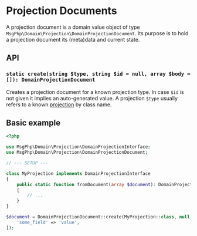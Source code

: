 # Projection Documents

A projection document is a domain value object of type `MsgPhp\Domain\Projection\DomainProjectionDocument`. Its purpose
is to hold a projection document its (meta)data and current state.

## API

### `static create(string $type, string $id = null, array $body = []): DomainProjectionDocument`

Creates a projection document for a known projection type. In case `$id` is not given it implies an auto-generated
value. A projection `$type` usually refers to a known [projection](models.md) by class name.

## Basic example

```php
<?php

use MsgPhp\Domain\Projection\DomainProjectionInterface;
use MsgPhp\Domain\Projection\DomainProjectionDocument;

// --- SETUP ---

class MyProjection implements DomainProjectionInterface
{
    public static function fromDocument(array $document): DomainProjectionInterface
    {
        // ...
    }
}

$document = DomainProjectionDocument::create(MyProjection::class, null, [
    'some_field' => 'value',
]);
```
